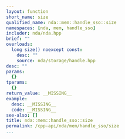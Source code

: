 ```yaml
---
layout: function
short_name: size
qualified_name: nda::mem::handle_sso::size
namespaces: [nda, mem, handle_sso]
includer: nda/nda.hpp
brief: ""
overloads:
  long size() noexcept const:
    desc: ""
    source: nda/storage/handle.hpp
desc: ""
params:
  {}
tparams:
  {}
return_value: __MISSING__
example:
  desc: __MISSING__
  code: __MISSING__
see-also: []
title: nda::mem::handle_sso::size
permalink: /cpp-api/nda/mem/handle_sso/size
...
```


